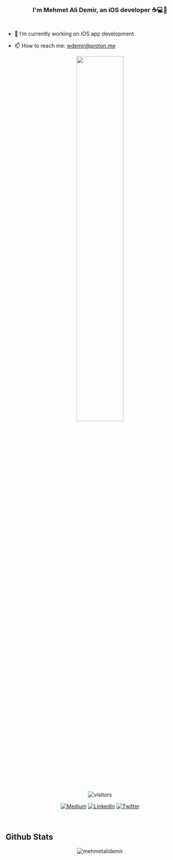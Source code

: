 
### <div align="center">I'm Mehmet Ali Demir, an iOS developer :coffee::computer::rocket: </div>  
# 
- 🔭 I’m currently working on iOS app development

- 📫 How to reach me: wdemir@proton.me

  

<div align="center">
<img src="https://rishavanand.github.io/static/images/greetings.gif" align="center" style="width: 50%" />
   
   ![visitors](https://visitor-badge.laobi.icu/badge?page_id=mehmetalidemir)
</div>  


<div align="center">
  
  [![Medium](https://img.shields.io/badge/Medium-12100E?style=for-the-badge&logo=medium&logoColor=white)](https://medium.com/@mehmetali_demir)
  [![LinkedIn](https://img.shields.io/badge/linkedin-%230077B5.svg?&style=for-the-badge&logo=linkedin&logoColor=white)](https://linkedin.com/in/mehmetalidemir)
  [![Twitter](https://img.shields.io/twitter/follow/mehmetalidev?logo=twitter&style=for-the-badge&color=0891b2&labelColor=1c1917)](https://www.twitter.com/mehmetalidev)
</div>


  

<br/>  


## Github Stats  
<div align="center"><p><img align="center" src="https://github-readme-streak-stats.herokuapp.com/?user=mehmetalidemir&" alt="mehmetalidemir"  align="center" /></div>  

<br/>  



